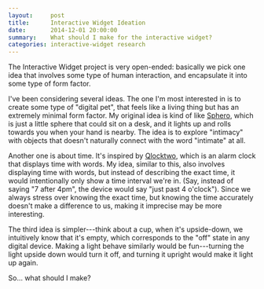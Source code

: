 ```yaml
---
layout:     post
title:      Interactive Widget Ideation
date:       2014-12-01 20:00:00
summary:    What should I make for the interactive widget?
categories: interactive-widget research
---
```


The Interactive Widget project is very open-ended: basically we pick one idea that involves some type of human interaction, and encapsulate it into some type of form factor.

I've been considering several ideas. The one I'm most interested in is to create some type of "digital pet", that feels like a living thing but has an extremely minimal form factor. My original idea is kind of like [Sphero](http://gosphero.com), which is just a little sphere that could sit on a desk, and it lights up and rolls towards you when your hand is nearby. The idea is to explore "intimacy" with objects that doesn't naturally connect with the word "intimate" at all.

Another one is about time. It's inspired by [Qlocktwo](http://www.qlocktwo.com/touch.php?lang=en), which is an alarm clock that displays time with words. My idea, similar to this, also involves displaying time with words, but instead of describing the exact time, it would intentionally only show a time interval we're in. (Say, instead of saying "7 after 4pm", the device would say "just past 4 o'clock"). Since we always stress over knowing the exact time, but knowing the time accurately doesn't make a difference to us, making it imprecise may be more interesting.

The third idea is simpler---think about a cup, when it's upside-down, we intuitively know that it's empty, which corresponds to the "off" state in any digital device. Making a light behave similarly would be fun---turning the light upside down would turn it off, and turning it upright would make it light up again.

So... what should I make?
